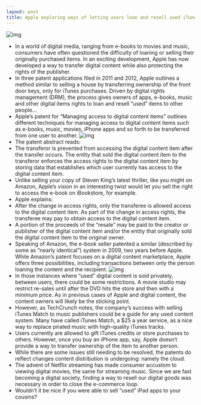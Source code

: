 ```yaml
---
layout: post
title: Apple exploring ways of letting users loan and resell used iTunes purchases
---
```

![img](http://media.idownloadblog.com/wp-content/uploads/2012/10/iTunes-Store-gift-app.jpg)
* In a world of digital media, ranging from e-books to movies and music, consumers have often questioned the difficulty of loaning or selling their originally purchased items. In an exciting development, Apple has now developed a way to transfer digital content while also protecting the rights of the publisher.
* In three patent applications filed in 2011 and 2012, Apple outlines a method similar to selling a house by transferring ownership of the front door keys, only for iTunes purchases. Driven by digital rights management (DRM), the process gives owners of apps, e-books, music and other digital items rights to loan and resell “used” items to other people…
* Apple’s patent for “Managing access to digital content items” outlines different techniques for managing access to digital content items such as e-books, music, movies, iPhone apps and so forth to be transferred from one user to another.
![img](http://media.idownloadblog.com/wp-content/uploads/2013/03/Apple-iTunes-reselling-patent-drawing-001.jpg)
* The patent abstract reads:
* The transferor is prevented from accessing the digital content item after the transfer occurs. The entity that sold the digital content item to the transferor enforces the access rights to the digital content item by storing data that establishes which user currently has access to the digital content item.
* Unlike selling your copy of Steven King’s latest thriller, like you might on Amazon, Apple’s vision in an interesting twist would let you sell the right to access the e-book on iBookstore, for example.
* Apple explains:
* After the change in access rights, only the transferee is allowed access to the digital content item. As part of the change in access rights, the transferee may pay to obtain access to the digital content item.
* A portion of the proceeds of the “resale” may be paid to the creator or publisher of the digital content item and/or the entity that originally sold the digital content item to the original owner.
* Speaking of Amazon, the e-book seller patented a similar (described by some as “nearly identical”) system in 2009, two years before Apple. While Amazon’s patent focuses on a digital content marketplace, Apple offers three possibilities, including transactions between only the person loaning the content and the recipient.
![img](http://media.idownloadblog.com/wp-content/uploads/2013/03/Apple-iTunes-reselling-patent-drawing-002.jpg)
* In those instances where “used” digital content is sold privately, between users, there could be some restrictions. A movie studio may restrict re-sales until after the DVD hits the store and then with a minimum price. As in previous cases of Apple and digital content, the content owners will likely be the sticking point.
* However, as TechCrunch notes, the company’s success with selling iTunes Match to music publishers could be a guide for any used content system. Many have called iTunes Match, a $25 a year service, as a nice way to replace pirated music with high-quality iTunes tracks.
* Users currently are allowed to gift iTunes credits or store purchases to others. However, once you buy an iPhone app, say, Apple doesn’t provide a way to transfer ownership of the item to another person.
* While there are some issues still needing to be resolved, the patents do reflect changes content distribution is undergoing: namely the cloud.
* The advent of Netflix streaming has made consumer accustom to viewing digital movies, the same for streaming music. Since we are fast becoming a digital society, finding a way to resell our digital goods was necessary in order to close the e-commerce loop.
* Wouldn’t it be nice if you were able to sell “used” iPad apps to your cousins?

